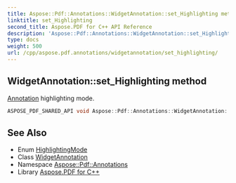 ```yaml
---
title: Aspose::Pdf::Annotations::WidgetAnnotation::set_Highlighting method
linktitle: set_Highlighting
second_title: Aspose.PDF for C++ API Reference
description: 'Aspose::Pdf::Annotations::WidgetAnnotation::set_Highlighting method. Annotation highlighting mode in C++.'
type: docs
weight: 500
url: /cpp/aspose.pdf.annotations/widgetannotation/set_highlighting/
---
```

## WidgetAnnotation::set_Highlighting method


[Annotation](../../annotation/) highlighting mode.

```cpp
ASPOSE_PDF_SHARED_API void Aspose::Pdf::Annotations::WidgetAnnotation::set_Highlighting(HighlightingMode value)
```

## See Also

* Enum [HighlightingMode](../../highlightingmode/)
* Class [WidgetAnnotation](../)
* Namespace [Aspose::Pdf::Annotations](../../)
* Library [Aspose.PDF for C++](../../../)
